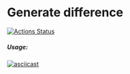 # Generate difference

[![Actions Status](https://github.com/zavr1k/python-project-lvl2/workflows/hexlet-check/badge.svg)](https://github.com/zavr1k/python-project-lvl2/actions)


##### Usage:
[![asciicast](https://asciinema.org/a/3zEocmgacvyFtu8vUN7ktWrvS.svg)](https://asciinema.org/a/3zEocmgacvyFtu8vUN7ktWrvS)
